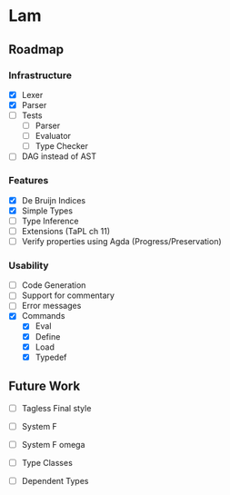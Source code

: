 # Lam
## Roadmap
### Infrastructure
  - [x] Lexer
  - [x] Parser
  - [ ] Tests
    - [ ] Parser
    - [ ] Evaluator
    - [ ] Type Checker
  - [ ] DAG instead of AST

### Features
  - [x] De Bruijn Indices
  - [x] Simple Types
  - [ ] Type Inference
  - [ ] Extensions (TaPL ch 11)
  - [ ] Verify properties using Agda (Progress/Preservation)

### Usability
  - [ ] Code Generation
  - [ ] Support for commentary
  - [ ] Error messages
  - [x] Commands
    - [x] Eval
    - [x] Define
    - [x] Load
    - [x] Typedef

## Future Work
  - [ ] Tagless Final style
  - [ ] System F
  - [ ] System F omega
  - [ ] Type Classes
  - [ ] Dependent Types

